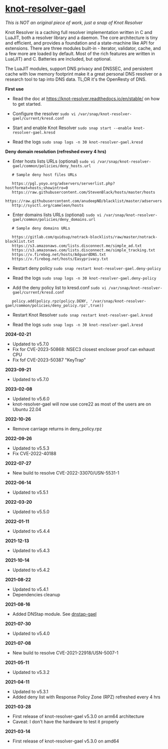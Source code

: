 # [knot-resolver-gael](https://snapcraft.io/knot-resolver-gael)

_This is NOT an original piece of work, just a snap of Knot Resolver_

Knot Resolver is a caching full resolver implementation written in C and LuaJIT, both a resolver library and a daemon. The core architecture is tiny and efficient, and provides a foundation and a state-machine like API for extensions. There are three modules built-in - iterator, validator, cache, and a few more are loaded by default. Most of the rich features are written in Lua(JIT) and C. Batteries are included, but optional.

The LuaJIT modules, support DNS privacy and DNSSEC, and persistent cache with low memory footprint make it a great personal DNS resolver or a research tool to tap into DNS data. TL;DR it's the OpenResty of DNS.

**First use**

* Read the doc at https://knot-resolver.readthedocs.io/en/stable/ on how to get started.

* Configure the resolver
`sudo vi /var/snap/knot-resolver-gael/current/kresd.conf`

* Start and enable Knot Resolver
`sudo snap start --enable knot-resolver-gael.kresd`

* Read the logs
`sudo snap logs -n 30 knot-resolver-gael.kresd`

**Deny domain resolution (refreshed every 4 hrs)**

* Enter hosts lists URLs (optional)
`sudo vi /var/snap/knot-resolver-gael/common/policies/deny_hosts.url`

```
   # Sample deny host files URLs
   
   https://pgl.yoyo.org/adservers/serverlist.php?hostformat=hosts;showintro=0
   https://raw.githubusercontent.com/StevenBlack/hosts/master/hosts
   https://raw.githubusercontent.com/anudeepND/blacklist/master/adservers.txt
   http://sysctl.org/cameleon/hosts
```

* Enter domains lists URLs (optional)
`sudo vi /var/snap/knot-resolver-gael/common/policies/deny_domains.url`

```
   # Sample deny domains URLs
   
   https://gitlab.com/quidsup/notrack-blocklists/raw/master/notrack-blocklist.txt
   https://s3.amazonaws.com/lists.disconnect.me/simple_ad.txt
   https://s3.amazonaws.com/lists.disconnect.me/simple_tracking.txt
   https://v.firebog.net/hosts/AdguardDNS.txt
   https://v.firebog.net/hosts/Easyprivacy.txt
```

* Restart deny policy
`sudo snap restart knot-resolver-gael.deny-policy`

* Read the logs
`sudo snap logs -n 30 knot-resolver-gael.deny-policy`

* Add the deny policy list to kresd.conf
`sudo vi /var/snap/knot-resolver-gael/current/kresd.conf`

```
   policy.add(policy.rpz(policy.DENY, '/var/snap/knot-resolver-gael/common/policies/deny_policy.rpz',true))
```

* Restart Knot Resolver
`sudo snap restart knot-resolver-gael.kresd`

* Read the logs
`sudo snap logs -n 30 knot-resolver-gael.kresd`

**2024-02-21**

* Updated to v5.7.0
* Fix for CVE-2023-50868: NSEC3 closest encloser proof can exhaust CPU
* Fix fof CVE-2023-50387 "KeyTrap"

**2023-09-21**

* Updated to v5.7.0

**2023-02-08**

* Updated to v5.6.0
* knot-resolver-gael will now use core22 as most of the users are on Ubuntu 22.04

**2022-10-26**

* Remove carriage returns in deny_policy.rpz

**2022-09-26**

* Updated to v5.5.3
* Fix CVE-2022-40188

**2022-07-27**

* New build to resolve CVE-2022-33070/USN-5531-1

**2022-06-14**

* Updated to v5.5.1

**2022-03-20**

* Updated to v5.5.0

**2022-01-11**

* Updated to v5.4.4

**2021-12-13**

* Updated to v5.4.3

**2021-10-14**

* Updated to v5.4.2

**2021-08-22**

* Updated to v5.4.1
* Dependencies cleanup

**2021-08-16**

* Added DNStap module. See [dnstap-gael](https://snapcraft.io/dnstap-gael)

**2021-07-30**

* Updated to v5.4.0

**2021-07-08**

* New build to resolve CVE-2021-22918/USN-5007-1

**2021-05-11**

* Updated to v5.3.2

**2021-04-11**

* Updated to v5.3.1
* Added deny list with Response Policy Zone (RPZ) refreshed every 4 hrs

**2021-03-28**

* First release of knot-resolver-gael v5.3.0 on arm64 architecture
* Caveat: I don't have the hardware to test it properly

**2021-03-14**

* First release of knot-resolver-gael v5.3.0 on amd64
